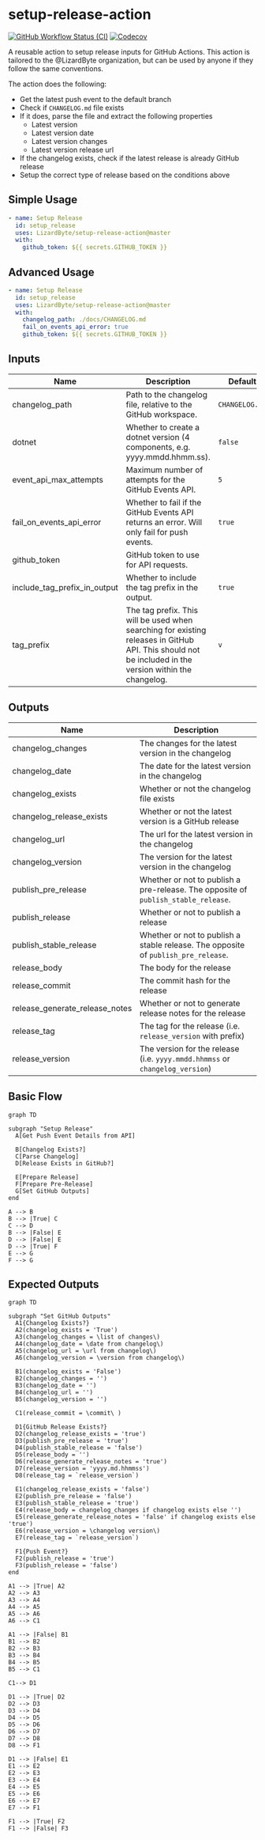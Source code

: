 # setup-release-action
[![GitHub Workflow Status (CI)](https://img.shields.io/github/actions/workflow/status/lizardbyte/setup-release-action/ci.yml.svg?branch=master&label=CI%20build&logo=github&style=for-the-badge)](https://github.com/LizardByte/setup-release-action/actions/workflows/ci.yml?query=branch%3Amaster)
[![Codecov](https://img.shields.io/codecov/c/gh/LizardByte/setup-release-action.svg?token=joIISKAJtv&style=for-the-badge&logo=codecov&label=codecov)](https://app.codecov.io/gh/LizardByte/setup-release-action)

A reusable action to setup release inputs for GitHub Actions. This action is tailored to the
@LizardByte organization, but can be used by anyone if they follow the same conventions.

The action does the following:

- Get the latest push event to the default branch
- Check if `CHANGELOG.md` file exists
- If it does, parse the file and extract the following properties
  - Latest version
  - Latest version date
  - Latest version changes
  - Latest version release url
- If the changelog exists, check if the latest release is already GitHub release
- Setup the correct type of release based on the conditions above

## Simple Usage
```yaml
- name: Setup Release
  id: setup_release
  uses: LizardByte/setup-release-action@master
  with:
    github_token: ${{ secrets.GITHUB_TOKEN }}
```

## Advanced Usage
```yaml
- name: Setup Release
  id: setup_release
  uses: LizardByte/setup-release-action@master
  with:
    changelog_path: ./docs/CHANGELOG.md
    fail_on_events_api_error: true
    github_token: ${{ secrets.GITHUB_TOKEN }}
```

## Inputs
| Name                         | Description                                                                                                                                            | Default        | Required |
|------------------------------|--------------------------------------------------------------------------------------------------------------------------------------------------------|----------------|----------|
| changelog_path               | Path to the changelog file, relative to the GitHub workspace.                                                                                          | `CHANGELOG.md` | `false`  |
| dotnet                       | Whether to create a dotnet version (4 components, e.g. yyyy.mmdd.hhmm.ss).                                                                             | `false`        | `false`  |
| event_api_max_attempts       | Maximum number of attempts for the GitHub Events API.                                                                                                  | `5`            | `false`  |
| fail_on_events_api_error     | Whether to fail if the GitHub Events API returns an error. Will only fail for push events.                                                             | `true`         | `false`  |
| github_token                 | GitHub token to use for API requests.                                                                                                                  |                | `true`   |
| include_tag_prefix_in_output | Whether to include the tag prefix in the output.                                                                                                       | `true`         | `false`  |
| tag_prefix                   | The tag prefix. This will be used when searching for existing releases in GitHub API. This should not be included in the version within the changelog. | `v`            | `false`  |

## Outputs
| Name                           | Description                                                                        |
|--------------------------------|------------------------------------------------------------------------------------|
| changelog_changes              | The changes for the latest version in the changelog                                |
| changelog_date                 | The date for the latest version in the changelog                                   |
| changelog_exists               | Whether or not the changelog file exists                                           |
| changelog_release_exists       | Whether or not the latest version is a GitHub release                              |
| changelog_url                  | The url for the latest version in the changelog                                    |
| changelog_version              | The version for the latest version in the changelog                                |
| publish_pre_release            | Whether or not to publish a pre-release. The opposite of `publish_stable_release`. |
| publish_release                | Whether or not to publish a release                                                |
| publish_stable_release         | Whether or not to publish a stable release. The opposite of `publish_pre_release`. |
| release_body                   | The body for the release                                                           |
| release_commit                 | The commit hash for the release                                                    |
| release_generate_release_notes | Whether or not to generate release notes for the release                           |
| release_tag                    | The tag for the release (i.e. `release_version` with prefix)                       |
| release_version                | The version for the release (i.e. `yyyy.mmdd.hhmmss` or `changelog_version`)       |

## Basic Flow
```mermaid
graph TD

subgraph "Setup Release"
  A[Get Push Event Details from API]

  B[Changelog Exists?]
  C[Parse Changelog]
  D[Release Exists in GitHub?]

  E[Prepare Release]
  F[Prepare Pre-Release]
  G[Set GitHub Outputs]
end

A --> B
B --> |True| C
C --> D
B --> |False| E
D --> |False| E
D --> |True| F
E --> G
F --> G

```

## Expected Outputs
```mermaid
graph TD

subgraph "Set GitHub Outputs"
  A1{Changelog Exists?}
  A2(changelog_exists = 'True')
  A3(changelog_changes = \list of changes\)
  A4(changelog_date = \date from changelog\)
  A5(changelog_url = \url from changelog\)
  A6(changelog_version = \version from changelog\)

  B1(changelog_exists = 'False')
  B2(changelog_changes = '')
  B3(changelog_date = '')
  B4(changelog_url = '')
  B5(changelog_version = '')

  C1(release_commit = \commit\ )

  D1{GitHub Release Exists?}
  D2(changelog_release_exists = 'true')
  D3(publish_pre_release = 'true')
  D4(publish_stable_release = 'false')
  D5(release_body = '')
  D6(release_generate_release_notes = 'true')
  D7(release_version = 'yyyy.md.hhmmss')
  D8(release_tag = `release_version`)

  E1(changelog_release_exists = 'false')
  E2(publish_pre_release = 'false')
  E3(publish_stable_release = 'true')
  E4(release_body = changelog_changes if changelog exists else '')
  E5(release_generate_release_notes = 'false' if changelog exists else 'true')
  E6(release_version = \changelog version\)
  E7(release_tag = `release_version`)

  F1{Push Event?}
  F2(publish_release = 'true')
  F3(publish_release = 'false')
end

A1 --> |True| A2
A2 --> A3
A3 --> A4
A4 --> A5
A5 --> A6
A6 --> C1

A1 --> |False| B1
B1 --> B2
B2 --> B3
B3 --> B4
B4 --> B5
B5 --> C1

C1--> D1

D1 --> |True| D2
D2 --> D3
D3 --> D4
D4 --> D5
D5 --> D6
D6 --> D7
D7 --> D8
D8 --> F1

D1 --> |False| E1
E1 --> E2
E2 --> E3
E3 --> E4
E4 --> E5
E5 --> E6
E6 --> E7
E7 --> F1

F1 --> |True| F2
F1 --> |False| F3

```
